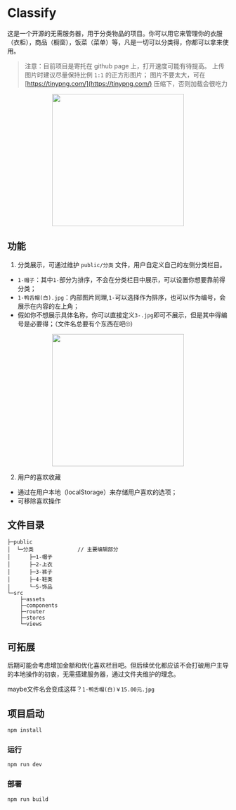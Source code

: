 # Classify
这是一个开源的无需服务器，用于分类物品的项目。你可以用它来管理你的衣服（衣柜），商品（橱窗），饭菜（菜单）等，凡是一切可以分类得，你都可以拿来使用。

>注意：目前项目是寄托在 github page 上，打开速度可能有待提高。
>上传图片时建议尽量保持比例 `1:1` 的正方形图片；
>图片不要太大，可在 [https://tinypng.com/](https://tinypng.com/) 压缩下，否则加载会很吃力

<center><img src="https://sunwenxu1997.github.io/classify/images/classfiy_1.gif"  width="300"></center>

## 功能
1. 分类展示，可通过维护 `public/分类` 文件，用户自定义自己的左侧分类栏目。
* `1-帽子`：其中`1-`部分为排序，不会在分类栏目中展示，可以设置你想要靠前得分类；
* `1-鸭舌帽(白).jpg`：内部图片同理,`1-`可以选择作为排序，也可以作为编号，会展示在内容的左上角；
* 假如你不想展示具体名称，你可以直接定义`3-.jpg`即可不展示，但是其中得编号是必要得；（文件名总要有个东西在吧🙄）

<center><img src="https://sunwenxu1997.github.io/classify/images/classfiy_2.png"  width="300"></center>

2. 用户的喜欢收藏
* 通过在用户本地（localStorage）来存储用户喜欢的选项；
* 可移除喜欢操作

## 文件目录

```
├─public          
│  └─分类              // 主要编辑部分
│      ├─1-帽子
│      ├─2-上衣
│      ├─3-裤子
│      ├─4-鞋类
│      └─5-饰品
└─src
    ├─assets
    ├─components
    ├─router
    ├─stores
    └─views
```

## 可拓展
后期可能会考虑增加金额和优化喜欢栏目吧。但后续优化都应该不会打破用户主导的本地操作的初衷，无需搭建服务器，通过文件夹维护的理念。

maybe文件名会变成这样？`1-鸭舌帽(白)￥15.00元.jpg`

## 项目启动

```sh
npm install
```

### 运行

```sh
npm run dev
```

### 部署

```sh
npm run build
```
